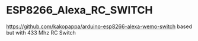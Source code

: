 # ESP8266_Alexa_RC_SWITCH
https://github.com/kakopappa/arduino-esp8266-alexa-wemo-switch based but with 433 Mhz RC Switch
